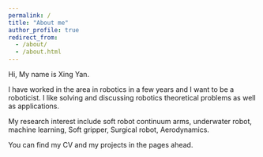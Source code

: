 ```yaml
---
permalink: /
title: "About me"
author_profile: true
redirect_from: 
  - /about/
  - /about.html
---
```


Hi, My name is Xing Yan.  
  
I have worked in the area in robotics in a few years and I want to be a roboticist. I like solving and discussing robotics theoretical problems as well as applications.  
  
My research interest include soft robot continuum arms, underwater robot, machine learning, Soft gripper, Surgical robot, Aerodynamics.
  
You can find my CV and my projects in the pages ahead.
